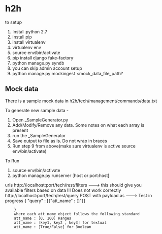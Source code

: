 # h2h
to setup
1. Install python 2.7
2. install pip
3. install virtualenv
4. virtualenv env
5. source env/bin/activate
6. pip install django fake-factory
7. python manage.py syndb
8. you can skip admin account setup
9. python manage.py mockingest <mock_data_file_path?


Mock data
-------
There is a sample mock data in h2h/tech/management/commands/data.txt

To generate new sample data -
1. Open _SampleGenerator.py
2. Add/Modify/Remove any data. Some notes on what each array is present
3. run the _SampleGenerator
4. Save output to file as is. Do not wrap in braces
5. Run step 9 from above(make sure virtualenv is active source env/bin/activate)


To Run
1. source env/bin/activate
2. python manage.py runserver [host or port:host]

urls
http://localhost:port/tech/rest/filters ---> this should give you available filters based on data !!! Does not work correctly
http://localhost:port/tech/rest/query POST with payload as  ---> Test in progress
        {
            "query" : [{"att_name" : []"}]

        }
        where each att_name object follows the following standard
        att_name : [0, 100] Ranges
        att_name : [key1, key2 , key3] for textual
        att_name : [True/False] for Boolean
